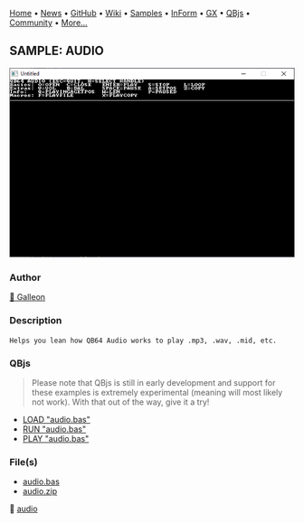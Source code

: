[Home](https://qb64.com) • [News](../../news.md) • [GitHub](https://github.com/QB64Official/qb64) • [Wiki](https://github.com/QB64Official/qb64/wiki) • [Samples](../../samples.md) • [InForm](../../inform.md) • [GX](../../gx.md) • [QBjs](../../qbjs.md) • [Community](../../community.md) • [More...](../../more.md)

## SAMPLE: AUDIO

![screenshot.png](img/screenshot.png)

### Author

[🐝 Galleon](../galleon.md) 

### Description

```text
Helps you lean how QB64 Audio works to play .mp3, .wav, .mid, etc.
```

### QBjs

> Please note that QBjs is still in early development and support for these examples is extremely experimental (meaning will most likely not work). With that out of the way, give it a try!

* [LOAD "audio.bas"](https://v6p9d9t4.ssl.hwcdn.net/html/5963335/index.html?src=https://qb64.com/samples/audio/src/audio.bas)
* [RUN "audio.bas"](https://v6p9d9t4.ssl.hwcdn.net/html/5963335/index.html?mode=auto&src=https://qb64.com/samples/audio/src/audio.bas)
* [PLAY "audio.bas"](https://v6p9d9t4.ssl.hwcdn.net/html/5963335/index.html?mode=play&src=https://qb64.com/samples/audio/src/audio.bas)

### File(s)

* [audio.bas](src/audio.bas)
* [audio.zip](src/audio.zip)

🔗 [audio](../audio.md)
